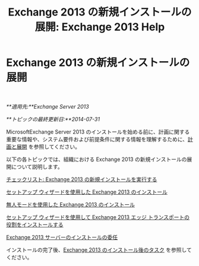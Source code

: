 ﻿---
title: 'Exchange 2013 の新規インストールの展開: Exchange 2013 Help'
TOCTitle: Exchange 2013 の新規インストールの展開
ms:assetid: 681835cf-79fe-4aa7-8a28-4a39944d0efc
ms:mtpsurl: https://technet.microsoft.com/ja-jp/library/Aa998619(v=EXCHG.150)
ms:contentKeyID: 49129496
ms.date: 04/24/2018
mtps_version: v=EXCHG.150
ms.translationtype: HT
---

# Exchange 2013 の新規インストールの展開

 

_**適用先:**Exchange Server 2013_

_**トピックの最終更新日:**2014-07-31_

MicrosoftExchange Server 2013 のインストールを始める前に、計画に関する重要な情報や、システム要件および前提条件に関する情報を理解するために、[計画と展開](planning-and-deployment-for-exchange-2013-installation-instructions.md) を参照してください。

以下の各トピックでは、組織における Exchange 2013 の新規インストールの展開について説明します。

[チェックリスト: Exchange 2013 の新規インストールを実行する](checklist-perform-a-new-installation-of-exchange-2013-exchange-2013-help.md)

[セットアップ ウィザードを使用した Exchange 2013 のインストール](install-exchange-2013-using-the-setup-wizard-exchange-2013-help.md)

[無人モードを使用した Exchange 2013 のインストール](install-exchange-2013-using-unattended-mode-exchange-2013-help.md)

[セットアップ ウィザードを使用して Exchange 2013 エッジ トランスポートの役割をインストールする](install-the-exchange-2013-edge-transport-role-using-the-setup-wizard-exchange-2013-help.md)

[Exchange 2013 サーバーのインストールの委任](delegate-the-installation-of-an-exchange-2013-server-exchange-2013-help.md)

インストールの完了後、[Exchange 2013 のインストール後のタスク](exchange-2013-post-installation-tasks-exchange-2013-help.md) を参照してください。

